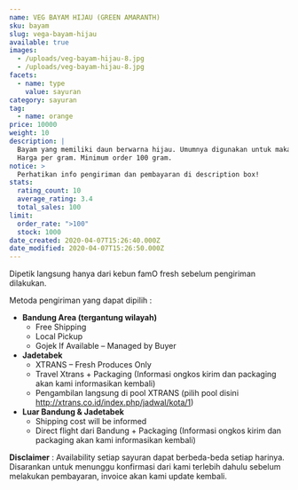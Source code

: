 ```yaml
---
name: VEG BAYAM HIJAU (GREEN AMARANTH)
sku: bayam
slug: vega-bayam-hijau
available: true
images:
  - /uploads/veg-bayam-hijau-8.jpg
  - /uploads/veg-bayam-hijau-8.jpg
facets:
  - name: type
    value: sayuran
category: sayuran
tag:
  - name: orange
price: 10000
weight: 10
description: |
  Bayam yang memiliki daun berwarna hijau. Umumnya digunakan untuk makanan seperti sup atau tumisan. Bayam hijau merupakan bayam yang umum digunakan pada masakan.
  Harga per gram. Minimum order 100 gram.
notice: >
  Perhatikan info pengiriman dan pembayaran di description box!
stats:
  rating_count: 10
  average_rating: 3.4
  total_sales: 100
limit:
  order_rate: ">100"
  stock: 1000
date_created: 2020-04-07T15:26:40.000Z
date_modified: 2020-04-07T15:26:50.000Z
---
```


Dipetik langsung hanya dari kebun famO fresh sebelum pengiriman dilakukan.

Metoda pengiriman yang dapat dipilih :

- **Bandung Area (tergantung wilayah)**
  - Free Shipping
  - Local Pickup
  - Gojek If Available – Managed by Buyer
- **Jadetabek**
  - XTRANS – Fresh Produces Only
  - Travel Xtrans + Packaging (Informasi ongkos kirim dan packaging akan kami informasikan kembali)
  - Pengambilan langsung di pool XTRANS (pilih pool disini http://xtrans.co.id/index.php/jadwal/kota/1)
- **Luar Bandung & Jadetabek**
  - Shipping cost will be informed
  - Direct flight dari Bandung + Packaging (Informasi ongkos kirim dan packaging akan kami informasikan kembali)

**Disclaimer** : Availability setiap sayuran dapat berbeda-beda setiap harinya. Disarankan untuk menunggu konfirmasi dari kami terlebih dahulu sebelum melakukan pembayaran, invoice akan kami update kembali.
